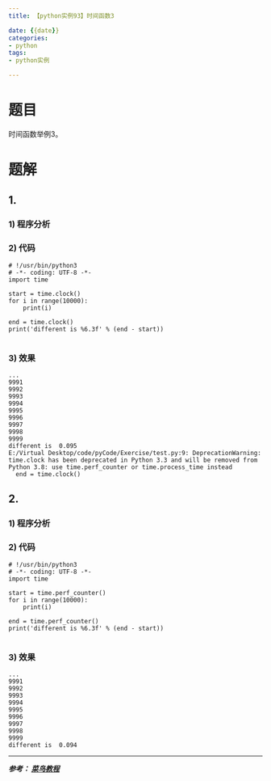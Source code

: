 ```yaml
---
title: 【python实例93】时间函数3

date: {{date}}
categories:
- python
tags:
- python实例

---
```

# 题目
时间函数举例3。
# 题解
## 1.
### 1) 程序分析
### 2) 代码

```
# !/usr/bin/python3
# -*- coding: UTF-8 -*-
import time

start = time.clock()
for i in range(10000):
    print(i)

end = time.clock()
print('different is %6.3f' % (end - start))


```

### 3) 效果
```
...
9991
9992
9993
9994
9995
9996
9997
9998
9999
different is  0.095
E:/Virtual Desktop/code/pyCode/Exercise/test.py:9: DeprecationWarning: time.clock has been deprecated in Python 3.3 and will be removed from Python 3.8: use time.perf_counter or time.process_time instead
  end = time.clock()
```

## 2.
### 1) 程序分析
### 2) 代码

```
# !/usr/bin/python3
# -*- coding: UTF-8 -*-
import time

start = time.perf_counter()
for i in range(10000):
    print(i)

end = time.perf_counter()
print('different is %6.3f' % (end - start))


```

### 3) 效果
```
...
9991
9992
9993
9994
9995
9996
9997
9998
9999
different is  0.094
```

---
***参考：
[菜鸟教程](https://www.runoob.com/python/python-100-examples.html)***
